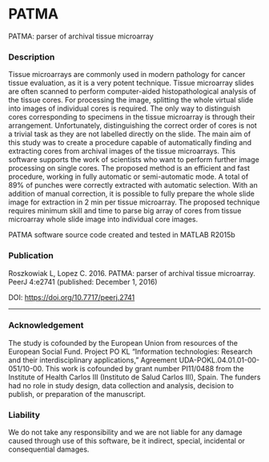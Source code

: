 # PATMA
PATMA: parser of archival tissue microarray

### Description
Tissue microarrays are commonly used in modern pathology for cancer tissue evaluation, as it is a very potent technique. Tissue microarray slides are often scanned to perform computer-aided histopathological analysis of the tissue cores. For processing the image, splitting the whole virtual slide into images of individual cores is required. The only way to distinguish cores corresponding to specimens in the tissue microarray is through their arrangement. Unfortunately, distinguishing the correct order of cores is not a trivial task as they are not labelled directly on the slide. The main aim of this study was to create a procedure capable of automatically finding and extracting cores from archival images of the tissue microarrays. This software supports the work of scientists who want to perform further image processing on single cores. The proposed method is an efficient and fast procedure, working in fully automatic or semi-automatic mode. A total of 89% of punches were correctly extracted with automatic selection. With an addition of manual correction, it is possible to fully prepare the whole slide image for extraction in 2 min per tissue microarray. The proposed technique requires minimum skill and time to parse big array of cores from tissue microarray whole slide image into individual core images.

PATMA software source code created and tested in MATLAB R2015b

### Publication
Roszkowiak L, Lopez C. 2016. PATMA: parser of archival tissue microarray. PeerJ 4:e2741  (published: December 1, 2016)

DOI: https://doi.org/10.7717/peerj.2741

****
### Acknowledgement
The study is cofounded by the European Union from resources of the European Social Fund. Project PO KL “Information technologies: Research and their interdisciplinary applications,” Agreement UDA-POKL.04.01.01-00-051/10-00. This work is cofounded by grant number PI11/0488 from the Institute of Health Carlos III (Instituto de Salud Carlos III), Spain. The funders had no role in study design, data collection and analysis, decision to publish, or preparation of the manuscript.

### Liability
We do not take any responsibility and we are not liable for any damage caused through use of this software, be it indirect, special, incidental or consequential damages.
